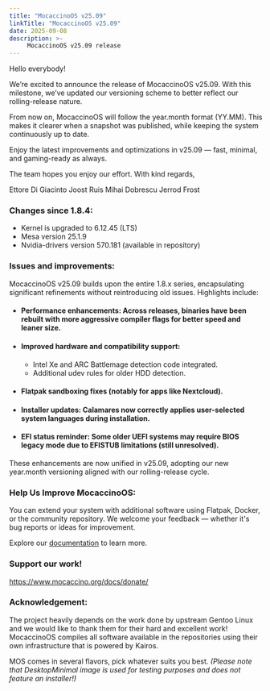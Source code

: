 ```yaml
---
title: "MocaccinoOS v25.09"
linkTitle: "MocaccinoOS v25.09"
date: 2025-09-08
description: >-
     MocaccinoOS v25.09 release
---
```


Hello everybody!

We’re excited to announce the release of MocaccinoOS v25.09.
With this milestone, we’ve updated our versioning scheme to better reflect our rolling-release nature.

From now on, MocaccinoOS will follow the year.month format (YY.MM).
This makes it clearer when a snapshot was published, while keeping the system continuously up to date.

Enjoy the latest improvements and optimizations in v25.09 — fast, minimal, and gaming-ready as always.

The team hopes you enjoy our effort.
With kind regards,

Ettore Di Giacinto
Joost Ruis
Mihai Dobrescu
Jerrod Frost

### Changes since 1.8.4:

- Kernel is upgraded to 6.12.45 (LTS)
- Mesa version 25.1.9
- Nvidia-drivers version 570.181 (available in repository)

### Issues and improvements:

MocaccinoOS v25.09 builds upon the entire 1.8.x series, encapsulating significant refinements without reintroducing old issues. Highlights include:

- #### Performance enhancements: Across releases, binaries have been rebuilt with more aggressive compiler flags for better speed and leaner size.

- #### Improved hardware and compatibility support:

  - Intel Xe and ARC Battlemage detection code integrated.
  - Additional udev rules for older HDD detection.

- ####  Flatpak sandboxing fixes (notably for apps like Nextcloud).

- ####  Installer updates: Calamares now correctly applies user-selected system languages during installation.

- ####  EFI status reminder: Some older UEFI systems may require BIOS legacy mode due to EFISTUB limitations (still unresolved).

These enhancements are now unified in v25.09, adopting our new year.month versioning aligned with our rolling-release cycle.

### Help Us Improve MocaccinoOS:

You can extend your system with additional software using Flatpak, Docker, or the community repository.
We welcome your feedback — whether it's bug reports or ideas for improvement.

Explore our [documentation](https://www.mocaccino.org/docs/) to learn more.

### Support our work!

https://www.mocaccino.org/docs/donate/

### Acknowledgement:
The project heavily depends on the work done by upstream Gentoo Linux and we would like to thank them for their hard and excellent work! MocaccinoOS compiles all software available in the repositories using their own infrastructure that is powered by Kairos.

MOS comes in several flavors, pick whatever suits you best.
_(Please note that DesktopMinimal image is used for testing purposes and does not feature an installer!)_
